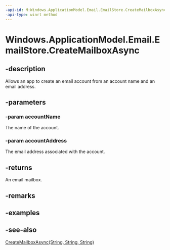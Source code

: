 ```yaml
---
-api-id: M:Windows.ApplicationModel.Email.EmailStore.CreateMailboxAsync(System.String,System.String)
-api-type: winrt method
---
```


<!-- Method syntax
public Windows.Foundation.IAsyncOperation<Windows.ApplicationModel.Email.EmailMailbox> CreateMailboxAsync(System.String accountName, System.String accountAddress)
-->

# Windows.ApplicationModel.Email.EmailStore.CreateMailboxAsync

## -description
Allows an app to create an email account from an account name and an email address.

## -parameters
### -param accountName
The name of the account.

### -param accountAddress
The email address associated with the account.

## -returns
An email mailbox.

## -remarks

## -examples

## -see-also
[CreateMailboxAsync(String, String, String)](emailstore_createmailboxasync_1677653897.md)